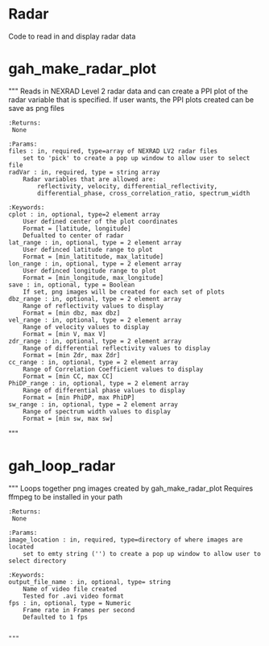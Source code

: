 # Radar

Code to read in and display radar data

# gah_make_radar_plot
"""
    Reads in NEXRAD Level 2 radar data and can create a PPI plot of the radar
    variable that is specified. If user wants, the PPI plots created can be 
    save as png files 
    
    :Returns:
     None
    
    :Params:
    files : in, required, type=array of NEXRAD LV2 radar files
        set to 'pick' to create a pop up window to allow user to select file
    radVar : in, required, type = string array
        Radar variables that are allowed are:
            reflectivity, velocity, differential_reflectivity, 
            differential_phase, cross_correlation_ratio, spectrum_width
      
    :Keywords:
    cplot : in, optional, type=2 element array
        User defined center of the plot coordinates
        Format = [latitude, longitude]
        Defualted to center of radar
    lat_range : in, optional, type = 2 element array
        User definced latitude range to plot
        Format = [min_latititude, max_latitude]
    lon_range : in, optional, type = 2 element array
        User definced longitude range to plot
        Format = [min_longitude, max_longitude]
    save : in, optional, type = Boolean
        If set, png images will be created for each set of plots
    dbz_range : in, optional, type = 2 element array
        Range of reflectivity values to display
        Format = [min dbz, max dbz]
    vel_range : in, optional, type = 2 element array
        Range of velocity values to display
        Format = [min V, max V]
    zdr_range : in, optional, type = 2 element array
        Range of differential reflectivity values to display
        Format = [min Zdr, max Zdr]
    cc_range : in, optional, type = 2 element array
        Range of Correlation Coefficient values to display
        Format = [min CC, max CC]
    PhiDP_range : in, optional, type = 2 element array
        Range of differential phase values to display
        Format = [min PhiDP, max PhiDP]
    sw_range : in, optional, type = 2 element array
        Range of spectrum width values to display
        Format = [min sw, max sw]
        
"""

# gah_loop_radar

"""
    Loops together png images created by gah_make_radar_plot
    Requires ffmpeg to be installed in your path
    
    :Returns:
     None
    
    :Params:
    image_location : in, required, type=directory of where images are located
        set to emty string ('') to create a pop up window to allow user to select directory
      
    :Keywords:
    output_file_name : in, optional, type= string
        Name of video file created
        Tested for .avi video format 
    fps : in, optional, type = Numeric
        Frame rate in Frames per second
        Defaulted to 1 fps

    
    """

